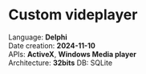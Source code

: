 # Custom videplayer
Language: **Delphi**  
Date creation: **2024-11-10**  
APIs: **ActiveX**, **Windows Media player**  
Architecture: **32bits**
DB: SQLite